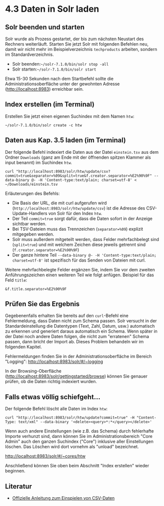 # 4.3 Daten in Solr laden

## Solr beenden und starten

Solr wurde als Prozess gestartet, der bis zum nächsten Neustart des Rechners weiterläuft. Starten Sie jetzt Solr mit folgenden Befehlen neu, damit wir nicht mehr im Beispielverzeichnis `techproducts` arbeiten, sondern im Standardverzeichnis.

* Solr beenden:`~/solr-7.1.0/bin/solr stop -all`
* Solr starten:`~/solr-7.1.0/bin/solr start`

Etwa 15-30 Sekunden nach dem Startbefehl sollte die Administrationsoberfläche unter der gewohnten Adresse \([http://localhost:8983](http://localhost:8983)\) erreichbar sein.

## Index erstellen \(im Terminal\)

Erstellen Sie jetzt einen eigenen Suchindex mit dem Namen `htw`:

```
~/solr-7.1.0/bin/solr create -c htw
```

## Daten aus Kap. 3.5 laden \(im Terminal\)

Der folgende Befehl indexiert die Daten aus der Datei `einstein.tsv` aus dem Ordner `Downloads` \(ganz am Ende mit der öffnenden spitzen Klammer als input benannt\) im Suchindex `htw`.

```
curl "http://localhost:8983/solr/htw/update/csv?commit=true&separator=%09&split=true&f.creator.separator=%E2%90%9F" --data-binary @- -H 'Content-type:text/plain; charset=utf-8' < ~/Downloads/einstein.tsv
```

Erläuterungen des Befehls:

* Die Basis der URL, die mit curl aufgerufen wird \(`http://localhost:8983/solr/htw/update/csv`\) ist die Adresse des CSV-Update-Handlers von Solr für den Index `htw`.
* Der Teil `commit=true` sorgt dafür, dass die Daten sofort in der Anzeige sichtbar werden.
* Bei TSV-Dateien muss das Trennzeichen \(`separator=%09`\) explizit mitgegeben werden.
* Solr muss außerdem mitgeteilt werden, dass Felder mehrfachbelegt sind \(`split=true`\) und mit welchem Zeichen diese jeweils getrennt sind \(`f.creator.separator=%E2%90%9F`\)
* Der ganze hintere Teil `--data-binary @- -H 'Content-type:text/plain; charset=utf-8'` ist spezifisch für das Senden von Dateien mit curl.

Weitere mehrfachbelegte Felder ergänzen Sie, indem Sie vor dem zweiten Anführungszeichen einen weiteren Teil wie folgt anfügen. Beispiel für das Feld `title`:

```
&f.title.separator=%E2%90%9F
```

## Prüfen Sie das Ergebnis

Gegebenenfalls erhalten Sie bereits auf den `curl`-Befehl eine Fehlermeldung, dass Daten nicht zum Schema passen. Solr versucht in der Standardeinstellung die Datentypen \(Text, Zahl, Datum, usw.\) automatisch zu erkennen und generiert daraus automatisch ein Schema. Wenn später in der Datei noch andere Daten folgen, die nicht zum "erratenen" Schema passen, dann bricht der Import ab. Dieses Problem behandeln wir im folgenden Kapitel.

Fehlermeldungen finden Sie in der Administrationsoberfläche im Bereich "Logging": [http://localhost:8983/solr/\#/~logging](http://localhost:8983/solr/#/~logging)

In der Browsing-Oberfläche \([http://localhost:8983/solr/gettingstarted/browse](http://localhost:8983/solr/gettingstarted/browse)\) können Sie genauer prüfen, ob die Daten richtig indexiert wurden.

## Falls etwas völlig schiefgeht...

Der folgende Befehl löscht alle Daten im Index `htw`:

```
curl "http://localhost:8983/solr/htw/update?commit=true" -H "Content-Type: text/xml" --data-binary '<delete><query>*:*</query></delete>'
```

Wenn auch andere Einstellungen \(wie z.B. das Schema\) durch fehlerhafte Importe verhunzt sind, dann können Sie im Administrationsbereich "Core Admin" auch den ganzen Suchindex \("Core"\) inklusive aller Einstellungen löschen. Das Löschen wird dort vornehm als "unload" bezeichnet.

[http://localhost:8983/solr/\#/~cores/htw](http://localhost:8983/solr/#/~cores/htw)

Anschließend können Sie oben beim Abschnitt "Index erstellen" wieder beginnen.

## Literatur

* [Offizielle Anleitung zum Einspielen von CSV-Daten](https://lucene.apache.org/solr/guide/7_1/uploading-data-with-index-handlers.html#csv-formatted-index-updates)



